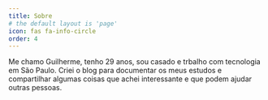 ```yaml
---
title: Sobre
# the default layout is 'page'
icon: fas fa-info-circle
order: 4
---
```


Me chamo Guilherme, tenho 29 anos, sou casado e trbalho com tecnologia em São Paulo. Criei o blog para documentar os meus estudos e compartilhar algumas coisas que achei interessante e que podem ajudar outras pessoas.
